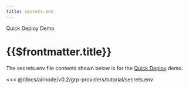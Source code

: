 ```yaml
---
title: secrets.env
---
```


<TitleSpan>Quick Deploy Demo</TitleSpan>

# {{$frontmatter.title}}

The secrets.env file contents shown below is for the [Quick Deploy](./) demo.

<<< @/docs/airnode/v0.2/grp-providers/tutorial/secrets.env
